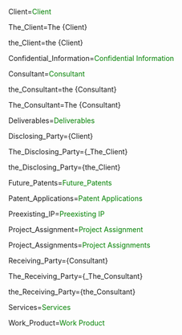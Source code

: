 Client=<font color="green">Client</font>

The_Client=The {Client}

the_Client=the {Client}

Confidential_Information=<font color="green">Confidential Information</font>

Consultant=<font color="green">Consultant</font>

the_Consultant=the {Consultant}

The_Consultant=The {Consultant}

Deliverables=<font color="green">Deliverables</font>

Disclosing_Party={Client}

The_Disclosing_Party={_The_Client}

the_Disclosing_Party={the_Client}

Future_Patents=<font color="green">Future_Patents</font>

Patent_Applications=<font color="green">Patent Applications</font>

Preexisting_IP=<font color="green">Preexisting IP</font>

Project_Assignment=<font color="green">Project Assignment</font>

Project_Assignments=<font color="green">Project Assignments</font>

Receiving_Party={Consultant}

The_Receiving_Party={_The_Consultant}

the_Receiving_Party={the_Consultant}

Services=<font color="green">Services</font>

Work_Product=<font color="green">Work Product</font>